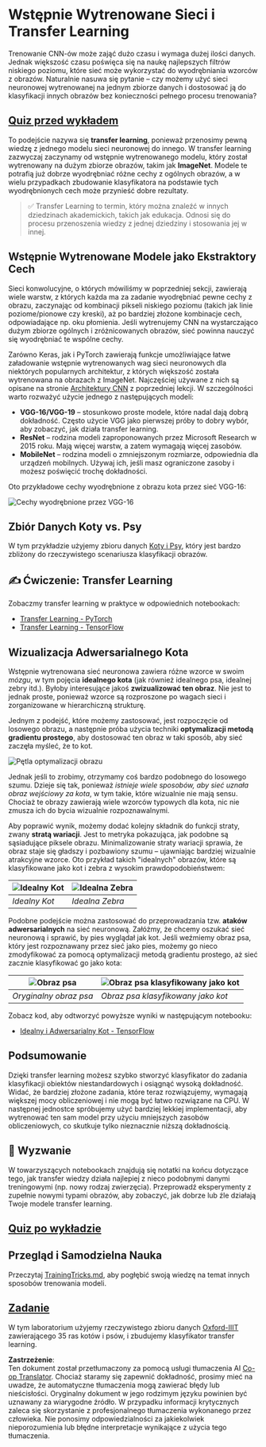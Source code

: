 <!--
CO_OP_TRANSLATOR_METADATA:
{
  "original_hash": "717775c4050ccbffbe0c961ad8bf7bf7",
  "translation_date": "2025-08-24T10:33:13+00:00",
  "source_file": "lessons/4-ComputerVision/08-TransferLearning/README.md",
  "language_code": "pl"
}
-->
# Wstępnie Wytrenowane Sieci i Transfer Learning

Trenowanie CNN-ów może zająć dużo czasu i wymaga dużej ilości danych. Jednak większość czasu poświęca się na naukę najlepszych filtrów niskiego poziomu, które sieć może wykorzystać do wyodrębniania wzorców z obrazów. Naturalnie nasuwa się pytanie – czy możemy użyć sieci neuronowej wytrenowanej na jednym zbiorze danych i dostosować ją do klasyfikacji innych obrazów bez konieczności pełnego procesu trenowania?

## [Quiz przed wykładem](https://red-field-0a6ddfd03.1.azurestaticapps.net/quiz/108)

To podejście nazywa się **transfer learning**, ponieważ przenosimy pewną wiedzę z jednego modelu sieci neuronowej do innego. W transfer learning zazwyczaj zaczynamy od wstępnie wytrenowanego modelu, który został wytrenowany na dużym zbiorze obrazów, takim jak **ImageNet**. Modele te potrafią już dobrze wyodrębniać różne cechy z ogólnych obrazów, a w wielu przypadkach zbudowanie klasyfikatora na podstawie tych wyodrębnionych cech może przynieść dobre rezultaty.

> ✅ Transfer Learning to termin, który można znaleźć w innych dziedzinach akademickich, takich jak edukacja. Odnosi się do procesu przenoszenia wiedzy z jednej dziedziny i stosowania jej w innej.

## Wstępnie Wytrenowane Modele jako Ekstraktory Cech

Sieci konwolucyjne, o których mówiliśmy w poprzedniej sekcji, zawierają wiele warstw, z których każda ma za zadanie wyodrębniać pewne cechy z obrazu, zaczynając od kombinacji pikseli niskiego poziomu (takich jak linie poziome/pionowe czy kreski), aż po bardziej złożone kombinacje cech, odpowiadające np. oku płomienia. Jeśli wytrenujemy CNN na wystarczająco dużym zbiorze ogólnych i zróżnicowanych obrazów, sieć powinna nauczyć się wyodrębniać te wspólne cechy.

Zarówno Keras, jak i PyTorch zawierają funkcje umożliwiające łatwe załadowanie wstępnie wytrenowanych wag sieci neuronowych dla niektórych popularnych architektur, z których większość została wytrenowana na obrazach z ImageNet. Najczęściej używane z nich są opisane na stronie [Architektury CNN](../07-ConvNets/CNN_Architectures.md) z poprzedniej lekcji. W szczególności warto rozważyć użycie jednego z następujących modeli:

* **VGG-16/VGG-19** – stosunkowo proste modele, które nadal dają dobrą dokładność. Często użycie VGG jako pierwszej próby to dobry wybór, aby zobaczyć, jak działa transfer learning.
* **ResNet** – rodzina modeli zaproponowanych przez Microsoft Research w 2015 roku. Mają więcej warstw, a zatem wymagają więcej zasobów.
* **MobileNet** – rodzina modeli o zmniejszonym rozmiarze, odpowiednia dla urządzeń mobilnych. Używaj ich, jeśli masz ograniczone zasoby i możesz poświęcić trochę dokładności.

Oto przykładowe cechy wyodrębnione z obrazu kota przez sieć VGG-16:

![Cechy wyodrębnione przez VGG-16](../../../../../lessons/4-ComputerVision/08-TransferLearning/images/features.png)

## Zbiór Danych Koty vs. Psy

W tym przykładzie użyjemy zbioru danych [Koty i Psy](https://www.microsoft.com/download/details.aspx?id=54765&WT.mc_id=academic-77998-cacaste), który jest bardzo zbliżony do rzeczywistego scenariusza klasyfikacji obrazów.

## ✍️ Ćwiczenie: Transfer Learning

Zobaczmy transfer learning w praktyce w odpowiednich notebookach:

* [Transfer Learning - PyTorch](../../../../../lessons/4-ComputerVision/08-TransferLearning/TransferLearningPyTorch.ipynb)
* [Transfer Learning - TensorFlow](../../../../../lessons/4-ComputerVision/08-TransferLearning/TransferLearningTF.ipynb)

## Wizualizacja Adwersarialnego Kota

Wstępnie wytrenowana sieć neuronowa zawiera różne wzorce w swoim *mózgu*, w tym pojęcia **idealnego kota** (jak również idealnego psa, idealnej zebry itd.). Byłoby interesujące jakoś **zwizualizować ten obraz**. Nie jest to jednak proste, ponieważ wzorce są rozproszone po wagach sieci i zorganizowane w hierarchiczną strukturę.

Jednym z podejść, które możemy zastosować, jest rozpoczęcie od losowego obrazu, a następnie próba użycia techniki **optymalizacji metodą gradientu prostego**, aby dostosować ten obraz w taki sposób, aby sieć zaczęła myśleć, że to kot.

![Pętla optymalizacji obrazu](../../../../../lessons/4-ComputerVision/08-TransferLearning/images/ideal-cat-loop.png)

Jednak jeśli to zrobimy, otrzymamy coś bardzo podobnego do losowego szumu. Dzieje się tak, ponieważ *istnieje wiele sposobów, aby sieć uznała obraz wejściowy za kota*, w tym takie, które wizualnie nie mają sensu. Chociaż te obrazy zawierają wiele wzorców typowych dla kota, nic nie zmusza ich do bycia wizualnie rozpoznawalnymi.

Aby poprawić wynik, możemy dodać kolejny składnik do funkcji straty, zwany **stratą wariacji**. Jest to metryka pokazująca, jak podobne są sąsiadujące piksele obrazu. Minimalizowanie straty wariacji sprawia, że obraz staje się gładszy i pozbawiony szumu – ujawniając bardziej wizualnie atrakcyjne wzorce. Oto przykład takich "idealnych" obrazów, które są klasyfikowane jako kot i zebra z wysokim prawdopodobieństwem:

![Idealny Kot](../../../../../lessons/4-ComputerVision/08-TransferLearning/images/ideal-cat.png) | ![Idealna Zebra](../../../../../lessons/4-ComputerVision/08-TransferLearning/images/ideal-zebra.png)
-----|-----
*Idealny Kot* | *Idealna Zebra*

Podobne podejście można zastosować do przeprowadzania tzw. **ataków adwersarialnych** na sieć neuronową. Załóżmy, że chcemy oszukać sieć neuronową i sprawić, by pies wyglądał jak kot. Jeśli weźmiemy obraz psa, który jest rozpoznawany przez sieć jako pies, możemy go nieco zmodyfikować za pomocą optymalizacji metodą gradientu prostego, aż sieć zacznie klasyfikować go jako kota:

![Obraz psa](../../../../../lessons/4-ComputerVision/08-TransferLearning/images/original-dog.png) | ![Obraz psa klasyfikowany jako kot](../../../../../lessons/4-ComputerVision/08-TransferLearning/images/adversarial-dog.png)
-----|-----
*Oryginalny obraz psa* | *Obraz psa klasyfikowany jako kot*

Zobacz kod, aby odtworzyć powyższe wyniki w następującym notebooku:

* [Idealny i Adwersarialny Kot - TensorFlow](../../../../../lessons/4-ComputerVision/08-TransferLearning/AdversarialCat_TF.ipynb)

## Podsumowanie

Dzięki transfer learning możesz szybko stworzyć klasyfikator do zadania klasyfikacji obiektów niestandardowych i osiągnąć wysoką dokładność. Widać, że bardziej złożone zadania, które teraz rozwiązujemy, wymagają większej mocy obliczeniowej i nie mogą być łatwo rozwiązane na CPU. W następnej jednostce spróbujemy użyć bardziej lekkiej implementacji, aby wytrenować ten sam model przy użyciu mniejszych zasobów obliczeniowych, co skutkuje tylko nieznacznie niższą dokładnością.

## 🚀 Wyzwanie

W towarzyszących notebookach znajdują się notatki na końcu dotyczące tego, jak transfer wiedzy działa najlepiej z nieco podobnymi danymi treningowymi (np. nowy rodzaj zwierzęcia). Przeprowadź eksperymenty z zupełnie nowymi typami obrazów, aby zobaczyć, jak dobrze lub źle działają Twoje modele transfer learning.

## [Quiz po wykładzie](https://red-field-0a6ddfd03.1.azurestaticapps.net/quiz/208)

## Przegląd i Samodzielna Nauka

Przeczytaj [TrainingTricks.md](TrainingTricks.md), aby pogłębić swoją wiedzę na temat innych sposobów trenowania modeli.

## [Zadanie](lab/README.md)

W tym laboratorium użyjemy rzeczywistego zbioru danych [Oxford-IIIT](https://www.robots.ox.ac.uk/~vgg/data/pets/) zawierającego 35 ras kotów i psów, i zbudujemy klasyfikator transfer learning.

**Zastrzeżenie**:  
Ten dokument został przetłumaczony za pomocą usługi tłumaczenia AI [Co-op Translator](https://github.com/Azure/co-op-translator). Chociaż staramy się zapewnić dokładność, prosimy mieć na uwadze, że automatyczne tłumaczenia mogą zawierać błędy lub nieścisłości. Oryginalny dokument w jego rodzimym języku powinien być uznawany za wiarygodne źródło. W przypadku informacji krytycznych zaleca się skorzystanie z profesjonalnego tłumaczenia wykonanego przez człowieka. Nie ponosimy odpowiedzialności za jakiekolwiek nieporozumienia lub błędne interpretacje wynikające z użycia tego tłumaczenia.